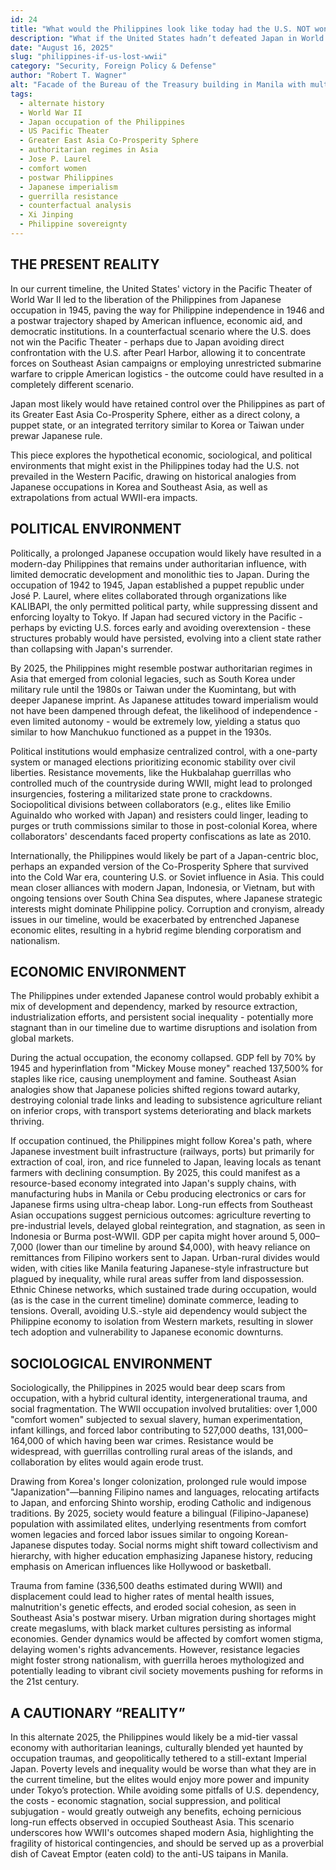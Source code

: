 ```yaml
---
id: 24
title: "What would the Philippines look like today had the U.S. NOT won in the Pacific Theater of World War II?"
description: "What if the United States hadn’t defeated Japan in World War II? This counterfactual deep-dive explores an alternate 2025 Philippines under prolonged Japanese control—an authoritarian client state marked by economic stagnation, cultural suppression, and geopolitical subservience to Tokyo."
date: "August 16, 2025"
slug: "philippines-if-us-lost-wwii"
category: "Security, Foreign Policy & Defense"
author: "Robert T. Wagner"
alt: "Facade of the Bureau of the Treasury building in Manila with multiple Philippine flags waving in the foreground"
tags:
  - alternate history
  - World War II
  - Japan occupation of the Philippines
  - US Pacific Theater
  - Greater East Asia Co-Prosperity Sphere
  - authoritarian regimes in Asia
  - Jose P. Laurel
  - comfort women
  - postwar Philippines
  - Japanese imperialism
  - guerrilla resistance
  - counterfactual analysis
  - Xi Jinping
  - Philippine sovereignty
---
```


## THE PRESENT REALITY

In our current timeline, the United States' victory in the Pacific Theater of World War II led to the liberation of the Philippines from Japanese occupation in 1945, paving the way for Philippine independence in 1946 and a postwar trajectory shaped by American influence, economic aid, and democratic institutions.
In a counterfactual scenario where the U.S. does not win the Pacific Theater - perhaps due to Japan avoiding direct confrontation with the U.S. after Pearl Harbor, allowing it to concentrate forces on Southeast Asian campaigns or employing unrestricted submarine warfare to cripple American logistics - the outcome could have resulted in a completely different scenario.

Japan most likely would have retained control over the Philippines as part of its Greater East Asia Co-Prosperity Sphere, either as a direct colony, a puppet state, or an integrated territory similar to Korea or Taiwan under prewar Japanese rule.

This piece explores the hypothetical economic, sociological, and political environments that might exist in the Philippines today had the U.S. not prevailed in the Western Pacific, drawing on historical analogies from Japanese occupations in Korea and Southeast Asia, as well as extrapolations from actual WWII-era impacts.

## POLITICAL ENVIRONMENT

Politically, a prolonged Japanese occupation would likely have resulted in a modern-day Philippines that remains under authoritarian influence, with limited democratic development and monolithic ties to Japan. During the occupation of 1942 to 1945, Japan established a puppet republic under José P. Laurel, where elites collaborated through organizations like KALIBAPI, the only permitted political party, while suppressing dissent and enforcing loyalty to Tokyo. If Japan had secured victory in the Pacific - perhaps by evicting U.S. forces early and avoiding overextension - these structures probably would have persisted, evolving into a client state rather than collapsing with Japan's surrender.

By 2025, the Philippines might resemble postwar authoritarian regimes in Asia that emerged from colonial legacies, such as South Korea under military rule until the 1980s or Taiwan under the Kuomintang, but with deeper Japanese imprint. As Japanese attitudes toward imperialism would not have been dampened through defeat, the likelihood of independence - even limited autonomy - would be extremely low, yielding a status quo similar to how Manchukuo functioned as a puppet in the 1930s.

Political institutions would emphasize centralized control, with a one-party system or managed elections prioritizing economic stability over civil liberties. Resistance movements, like the Hukbalahap guerrillas who controlled much of the countryside during WWII, might lead to prolonged insurgencies, fostering a militarized state prone to crackdowns. Sociopolitical divisions between collaborators (e.g., elites like Emilio Aguinaldo who worked with Japan) and resisters could linger, leading to purges or truth commissions similar to those in post-colonial Korea, where collaborators' descendants faced property confiscations as late as 2010.

Internationally, the Philippines would likely be part of a Japan-centric bloc, perhaps an expanded version of the Co-Prosperity Sphere that survived into the Cold War era, countering U.S. or Soviet influence in Asia. This could mean closer alliances with modern Japan, Indonesia, or Vietnam, but with ongoing tensions over South China Sea disputes, where Japanese strategic interests might dominate Philippine policy. Corruption and cronyism, already issues in our timeline, would be exacerbated by entrenched Japanese economic elites, resulting in a hybrid regime blending corporatism and nationalism.

## ECONOMIC ENVIRONMENT

The Philippines under extended Japanese control would probably exhibit a mix of development and dependency, marked by resource extraction, industrialization efforts, and persistent social inequality - potentially more stagnant than in our timeline due to wartime disruptions and isolation from global markets.

During the actual occupation, the economy collapsed. GDP fell by 70% by 1945 and hyperinflation from "Mickey Mouse money" reached 137,500% for staples like rice, causing unemployment and famine. Southeast Asian analogies show that Japanese policies shifted regions toward autarky, destroying colonial trade links and leading to subsistence agriculture reliant on inferior crops, with transport systems deteriorating and black markets thriving.

If occupation continued, the Philippines might follow Korea's path, where Japanese investment built infrastructure (railways, ports) but primarily for extraction of coal, iron, and rice funneled to Japan, leaving locals as tenant farmers with declining consumption. By 2025, this could manifest as a resource-based economy integrated into Japan's supply chains, with manufacturing hubs in Manila or Cebu producing electronics or cars for Japanese firms using ultra-cheap labor. Long-run effects from Southeast Asian occupations suggest pernicious outcomes: agriculture reverting to pre-industrial levels, delayed global reintegration, and stagnation, as seen in Indonesia or Burma post-WWII. GDP per capita might hover around $5,000–$7,000 (lower than our timeline by around $4,000), with heavy reliance on remittances from Filipino workers sent to Japan.
Urban-rural divides would widen, with cities like Manila featuring Japanese-style infrastructure but plagued by inequality, while rural areas suffer from land dispossession. Ethnic Chinese networks, which sustained trade during occupation, would (as is the case in the current timeline) dominate commerce, leading to tensions. Overall, avoiding U.S.-style aid dependency would subject the Philippine economy to isolation from Western markets, resulting in slower tech adoption and vulnerability to Japanese economic downturns.

## SOCIOLOGICAL ENVIRONMENT

Sociologically, the Philippines in 2025 would bear deep scars from occupation, with a hybrid cultural identity, intergenerational trauma, and social fragmentation. The WWII occupation involved brutalities: over 1,000 "comfort women" subjected to sexual slavery, human experimentation, infant killings, and forced labor contributing to 527,000 deaths, 131,000–164,000 of which having been war crimes. Resistance would be widespread, with guerrillas controlling rural areas of the islands, and collaboration by elites would again erode trust.

Drawing from Korea's longer colonization, prolonged rule would impose "Japanization"—banning Filipino names and languages, relocating artifacts to Japan, and enforcing Shinto worship, eroding Catholic and indigenous traditions. By 2025, society would feature a bilingual (Filipino-Japanese) population with assimilated elites, underlying resentments from comfort women legacies and forced labor issues similar to ongoing Korean-Japanese disputes today. Social norms might shift toward collectivism and hierarchy, with higher education emphasizing Japanese history, reducing emphasis on American influences like Hollywood or basketball.

Trauma from famine (336,500 deaths estimated during WWII) and displacement could lead to higher rates of mental health issues, malnutrition's genetic effects, and eroded social cohesion, as seen in Southeast Asia's postwar misery. Urban migration during shortages might create megaslums, with black market cultures persisting as informal economies. Gender dynamics would be affected by comfort women stigma, delaying women's rights advancements. However, resistance legacies might foster strong nationalism, with guerrilla heroes mythologized and potentially leading to vibrant civil society movements pushing for reforms in the 21st century.

## A CAUTIONARY “REALITY”

In this alternate 2025, the Philippines would likely be a mid-tier vassal economy with authoritarian leanings, culturally blended yet haunted by occupation traumas, and geopolitically tethered to a still-extant Imperial Japan. Poverty levels and inequality would be worse than what they are in the current timeline, but the elites would enjoy more power and impunity under Tokyo’s protection. While avoiding some pitfalls of U.S. dependency, the costs - economic stagnation, social suppression, and political subjugation - would greatly outweigh any benefits, echoing pernicious long-run effects observed in occupied Southeast Asia. This scenario underscores how WWII's outcomes shaped modern Asia, highlighting the fragility of historical contingencies, and should be served up as a proverbial dish of Caveat Emptor (eaten cold) to the anti-US taipans in Manila.
